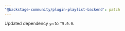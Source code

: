 ```yaml
---
'@backstage-community/plugin-playlist-backend': patch
---
```


Updated dependency `yn` to `^5.0.0`.
